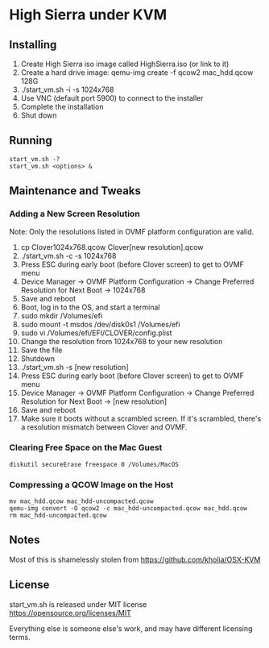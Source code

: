 High Sierra under KVM
=====================


Installing
----------

 1. Create High Sierra iso image called HighSierra.iso (or link to it)
 2. Create a hard drive image: qemu-img create -f qcow2 mac_hdd.qcow 128G
 3. ./start_vm.sh -i -s 1024x768
 4. Use VNC (default port 5900) to connect to the installer
 5. Complete the installation
 6. Shut down



Running
-------

    start_vm.sh -?
    start_vm.sh <options> &



Maintenance and Tweaks
----------------------

### Adding a New Screen Resolution

Note: Only the resolutions listed in OVMF platform configuration are valid.

  1. cp Clover1024x768.qcow Clover[new resolution].qcow
  2. ./start_vm.sh -c -s 1024x768
  3. Press ESC during early boot (before Clover screen) to get to OVMF menu
  4. Device Manager -> OVMF Platform Configuration -> Change Preferred Resolution for Next Boot -> 1024x768
  5. Save and reboot
  6. Boot, log in to the OS, and start a terminal
  7. sudo mkdir /Volumes/efi
  8. sudo mount -t msdos /dev/disk0s1 /Volumes/efi
  9. sudo vi /Volumes/efi/EFI/CLOVER/config.plist
 10. Change the resolution from 1024x768 to your new resolution
 11. Save the file
 12. Shutdown
 13. ./start_vm.sh -s [new resolution]
 14. Press ESC during early boot (before Clover screen) to get to OVMF menu
 15. Device Manager -> OVMF Platform Configuration -> Change Preferred Resolution for Next Boot -> [new resolution]
 16. Save and reboot
 17. Make sure it boots without a scrambled screen. If it's scrambled, there's a resolution mismatch between Clover and OVMF.



### Clearing Free Space on the Mac Guest

    diskutil secureErase freespace 0 /Volumes/MacOS



### Compressing a QCOW Image on the Host

    mv mac_hdd.qcow mac_hdd-uncompacted.qcow
    qemu-img convert -O qcow2 -c mac_hdd-uncompacted.qcow mac_hdd.qcow
    rm mac_hdd-uncompacted.qcow



Notes
-----

Most of this is shamelessly stolen from https://github.com/kholia/OSX-KVM



License
-------

start_vm.sh is released under MIT license https://opensource.org/licenses/MIT

Everything else is someone else's work, and may have different licensing terms.
